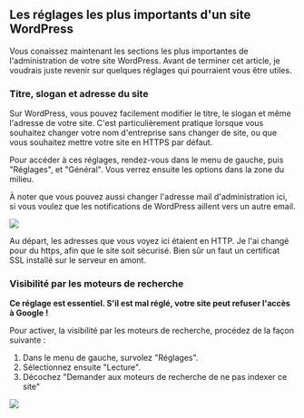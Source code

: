 Les réglages les plus importants d'un site WordPress
----------------------------------------------------

Vous conaissez maintenant les sections les plus importantes de l'administration de votre site WordPress. Avant de terminer cet article, je voudrais juste revenir sur quelques réglages qui pourraient vous être utiles.

### Titre, slogan et adresse du site

Sur WordPress, vous pouvez facilement modifier le titre, le slogan et même l'adresse de votre site. C'est particulièrement pratique lorsque vous souhaitez changer votre nom d'entreprise sans changer de site, ou que vous souhaitez mettre votre site en HTTPS par défaut.

Pour accéder à ces réglages, rendez-vous dans le menu de gauche, puis "Réglages", et "Général". Vous verrez ensuite les options dans la zone du milieu.

À noter que vous pouvez aussi changer l'adresse mail d'administration ici, si vous voulez que les notifications de WordPress aillent vers un autre email.

![](https://baptistepages.com/wp-content/uploads/2020/11/image-13-800x390.png.webp)

Au départ, les adresses que vous voyez ici étaient en HTTP. Je l'ai changé pour du https, afin que le site soit sécurisé. Bien sûr un faut un certificat SSL installé sur le serveur en amont.

### Visibilité par les moteurs de recherche

**Ce réglage est essentiel. S'il est mal réglé, votre site peut refuser l'accès à Google !**

Pour activer, la visibilité par les moteurs de recherche, procédez de la façon suivante :

1.  Dans le menu de gauche, survolez "Réglages".
2.  Sélectionnez ensuite "Lecture".
3.  Décochez "Demander aux moteurs de recherche de ne pas indexer ce site"

![](https://baptistepages.com/wp-content/uploads/2020/11/image-15-800x390.png.webp)
